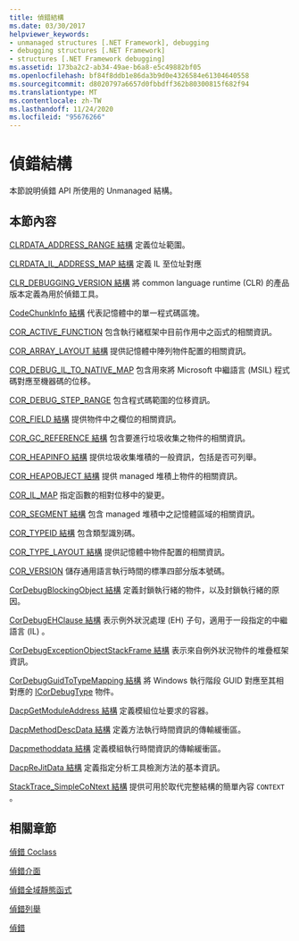 ```yaml
---
title: 偵錯結構
ms.date: 03/30/2017
helpviewer_keywords:
- unmanaged structures [.NET Framework], debugging
- debugging structures [.NET Framework]
- structures [.NET Framework debugging]
ms.assetid: 173ba2c2-ab34-49ae-b6a8-e5c49882bf05
ms.openlocfilehash: bf84f8ddb1e86da3b9d0e4326584e61304640558
ms.sourcegitcommit: d8020797a6657d0fbbdff362b80300815f682f94
ms.translationtype: MT
ms.contentlocale: zh-TW
ms.lasthandoff: 11/24/2020
ms.locfileid: "95676266"
---
```

# <a name="debugging-structures"></a>偵錯結構

本節說明偵錯 API 所使用的 Unmanaged 結構。

## <a name="in-this-section"></a>本節內容

 [CLRDATA_ADDRESS_RANGE 結構](clrdata-address-range-structure.md) 定義位址範圍。

 [CLRDATA_IL_ADDRESS_MAP 結構](clrdata-il-address-map-structure.md) 定義 IL 至位址對應

 [CLR_DEBUGGING_VERSION 結構](clr-debugging-version-structure.md) 將 common language runtime (CLR) 的產品版本定義為用於偵錯工具。

 [CodeChunkInfo 結構](codechunkinfo-structure.md) 代表記憶體中的單一程式碼區塊。

 [COR_ACTIVE_FUNCTION](cor-active-function-structure.md) 包含執行緒框架中目前作用中之函式的相關資訊。

 [COR_ARRAY_LAYOUT 結構](cor-array-layout-structure.md) 提供記憶體中陣列物件配置的相關資訊。

 [COR_DEBUG_IL_TO_NATIVE_MAP](cor-debug-il-to-native-map-structure.md) 包含用來將 Microsoft 中繼語言 (MSIL) 程式碼對應至機器碼的位移。

 [COR_DEBUG_STEP_RANGE](cor-debug-step-range-structure.md) 包含程式碼範圍的位移資訊。

 [COR_FIELD 結構](cor-field-structure.md) 提供物件中之欄位的相關資訊。

 [COR_GC_REFERENCE 結構](cor-gc-reference-structure.md) 包含要進行垃圾收集之物件的相關資訊。

 [COR_HEAPINFO 結構](cor-heapinfo-structure.md) 提供垃圾收集堆積的一般資訊，包括是否可列舉。

 [COR_HEAPOBJECT 結構](cor-heapobject-structure.md) 提供 managed 堆積上物件的相關資訊。

 [COR_IL_MAP](cor-il-map-structure.md) 指定函數的相對位移中的變更。

 [COR_SEGMENT 結構](cor-segment-structure.md) 包含 managed 堆積中之記憶體區域的相關資訊。

 [COR_TYPEID 結構](cor-typeid-structure.md) 包含類型識別碼。

 [COR_TYPE_LAYOUT 結構](cor-type-layout-structure.md) 提供記憶體中物件配置的相關資訊。

 [COR_VERSION](cor-version-structure.md) 儲存通用語言執行時間的標準四部分版本號碼。

 [CorDebugBlockingObject 結構](cordebugblockingobject-structure.md) 定義封鎖執行緒的物件，以及封鎖執行緒的原因。

 [CorDebugEHClause 結構](cordebugehclause-structure.md) 表示例外狀況處理 (EH) 子句，適用于一段指定的中繼語言 (IL) 。

 [CorDebugExceptionObjectStackFrame 結構](cordebugexceptionobjectstackframe-structure.md) 表示來自例外狀況物件的堆疊框架資訊。

 [CorDebugGuidToTypeMapping 結構](cordebugguidtotypemapping-structure.md) 將 Windows 執行階段 GUID 對應至其相對應的 [ICorDebugType](icordebugtype-interface.md) 物件。

 [DacpGetModuleAddress 結構](dacpgetmoduleaddress-structure.md) 定義模組位址要求的容器。

 [DacpMethodDescData 結構](dacpmethoddescdata-structure.md) 定義方法執行時間資訊的傳輸緩衝區。

 [Dacpmethoddata 結構](dacpmoduledata-structure.md) 定義模組執行時間資訊的傳輸緩衝區。

 [DacpReJitData 結構](dacprejitdata-structure.md) 定義指定分析工具檢測方法的基本資訊。

 [StackTrace_SimpleCoNtext 結構](stacktrace-simplecontext-structure.md) 提供可用於取代完整結構的簡單內容 `CONTEXT` 。

## <a name="related-sections"></a>相關章節

 [偵錯 Coclass](debugging-coclasses.md)

 [偵錯介面](debugging-interfaces.md)

 [偵錯全域靜態函式](debugging-global-static-functions.md)

 [偵錯列舉](debugging-enumerations.md)

 [偵錯](index.md)
